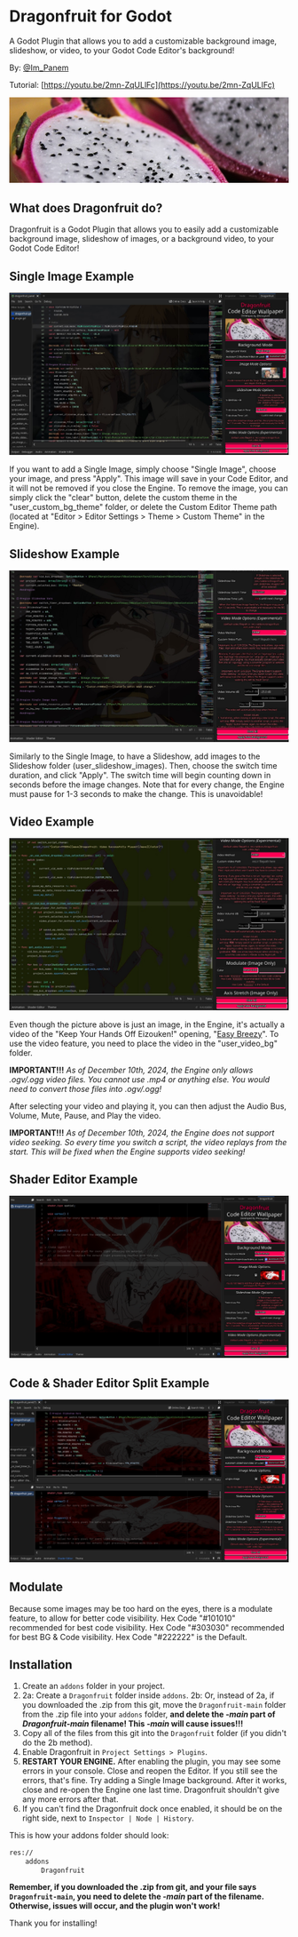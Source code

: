 # Dragonfruit for Godot
A Godot Plugin that allows you to add a customizable background image, slideshow, or video, to your Godot Code Editor's background!

By: [@Im_Panem](https://x.com/Im_Panem)

Tutorial: [https://youtu.be/2mn-ZqULlFc](https://youtu.be/2mn-ZqULlFc)

![An image of real Dragon Fruit](system/tool_theme/banner.jpg)

## What does Dragonfruit do?
Dragonfruit is a Godot Plugin that allows you to easily add a customizable background image, slideshow of images, or a background video, to your Godot Code Editor!

## Single Image Example
![Dragonfruit Image Example with Shinji](system/git-pics/image-ex.jpg)

If you want to add a Single Image, simply choose "Single Image", choose your image, and press "Apply". This image will save in your Code Editor, and it will not be removed if you close the Engine.
To remove the image, you can simply click the "clear" button, delete the custom theme in the "user_custom_bg_theme" folder, or delete the Custom Editor Theme path (located at "Editor > Editor Settings > Theme > Custom Theme" in the Engine).

## Slideshow Example
![Dragonfruit Slideshow Example with Frieren](system/git-pics/slide-ex.jpg)

Similarly to the Single Image, to have a Slideshow, add images to the Slideshow folder (user_slideshow_images).
Then, choose the switch time duration, and click "Apply". The switch time will begin counting down in seconds before the image changes.
Note that for every change, the Engine must pause for 1-3 seconds to make the change. This is unavoidable!

## Video Example
![Dragonfruit Video Example with Easy Breezy Video Background](system/git-pics/vid-ex.jpg)

Even though the picture above is just an image, in the Engine, it's actually a video of the "Keep Your Hands Off Eizouken!" opening, "[Easy Breezy](https://www.youtube.com/watch?v=8-91y7BJ8QA)".
To use the video feature, you need to place the video in the "user_video_bg" folder.

**IMPORTANT!!!** *As of December 10th, 2024, the Engine only allows .ogv/.ogg video files. You cannot use .mp4 or anything else. You would need to convert those files into .ogv/.ogg!*

After selecting your video and playing it, you can then adjust the Audio Bus, Volume, Mute, Pause, and Play the video.

**IMPORTANT!!!** *As of December 10th, 2024, the Engine does not support video seeking. So every time you switch a script, the video replays from the start. This will be fixed when the Engine supports video seeking!*

## Shader Editor Example
![Dragonfruit Video Example with Easy Breezy Video Background](system/git-pics/ShaderEditor.png)

## Code & Shader Editor Split Example
![Dragonfruit Video Example with Easy Breezy Video Background](system/git-pics/Split.png)

## Modulate
Because some images may be too hard on the eyes, there is a modulate feature, to allow for better code visibility.
Hex Code "#101010" recommended for best code visibility. 
Hex Code "#303030" recommended for best BG & Code visibility.
Hex Code "#222222" is the Default.

## Installation
1. Create an `addons` folder in your project.
2. 2a: Create a `Dragonfruit` folder inside `addons`. 2b: Or, instead of 2a, if you downloaded the .zip from this git, move the `Dragonfruit-main` folder from the .zip file into your `addons` folder, **and delete the *-main* part of *Dragonfruit-main* filename! This *-main* will cause issues!!!**
3. Copy all of the files from this git into the `Dragonfruit` folder (if you didn't do the 2b method).
4. Enable Dragonfruit in `Project Settings > Plugins`.
5. **RESTART YOUR ENGINE.** After enabling the plugin, you may see some errors in your console. Close and reopen the Editor. If you still see the errors, that's fine. Try adding a Single Image background. After it works, close and re-open the Engine one last time. Dragonfruit shouldn't give any more errors after that.
6. If you can't find the Dragonfruit dock once enabled, it should be on the right side, next to `Inspector | Node | History`.

This is how your addons folder should look:
```
res://
	addons
		Dragonfruit
```

**Remember, if you downloaded the .zip from git, and your file says `Dragonfruit-main`, you need to delete the *-main* part of the filename. Otherwise, issues will occur, and the plugin won't work!**


Thank you for installing!
